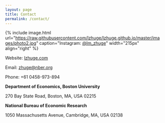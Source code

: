 ```yaml
---
layout: page
title: Contact
permalink: /contact/
---
```


{% include image.html url="https://raw.githubusercontent.com/lzhuge/lzhuge.github.io/master/images/photo2.jpg" caption="Instagram: [@lm_zhuge]" width="215px" align="right" %}

Website: [lzhuge.com]

Email: [zhuge@nber.org]

Phone: +61 0458-973-894

**Department of Economics, Boston University**

270 Bay State Road, Boston, MA, USA 02215

**National Bureau of Economic Research**

1050 Massachusetts Avenue, Cambridge, MA, USA 02138

[lzhuge.com]: https://www.lzhuge.com

[zhuge@nber.org]: mailto:zhuge@nber.org

[@lm_zhuge]: https://www.instagram.com/lm_zhuge/
